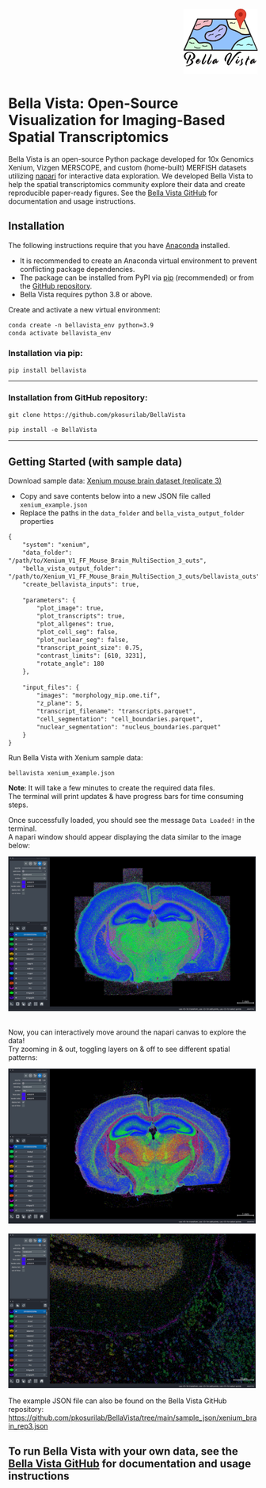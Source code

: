 <p align="right">
  <img alt="Bella Vista logo" src="https://github.com/pkosurilab/BellaVista/blob/main/bellavista_logo.png?raw=true" width="150">
</p>


# Bella Vista: Open-Source Visualization for Imaging-Based Spatial Transcriptomics
Bella Vista is an open-source Python package developed for 10x Genomics Xenium, Vizgen MERSCOPE, 
and custom (home-built) MERFISH datasets utilizing [napari](https://napari.org/) for interactive data exploration. 
We developed Bella Vista to help the spatial transcriptomics community explore their data and create reproducible paper-ready figures. See the [Bella Vista GitHub](https://github.com/pkosurilab/BellaVista) for documentation and usage instructions. 

## Installation
The following instructions require that you have [Anaconda](https://www.anaconda.com/) installed.
- It is recommended to create an Anaconda virtual environment to prevent conflicting package dependencies. 
- The package can be installed from PyPI via [pip](https://pypi.org/project/pip/) (recommended) or from the [GitHub repository](https://github.com/pkosurilab/BellaVista).
- Bella Vista requires python 3.8 or above.

Create and activate a new virtual environment:

```
conda create -n bellavista_env python=3.9
conda activate bellavista_env
```

### Installation via pip:
```
pip install bellavista
```
---
### Installation from GitHub repository:

```
git clone https://github.com/pkosurilab/BellaVista
```
```
pip install -e BellaVista
```
---
## Getting Started (with sample data)
Download sample data: [Xenium mouse brain dataset (replicate 3)](https://www.10xgenomics.com/datasets/fresh-frozen-mouse-brain-replicates-1-standard)
- Copy and save contents below into a new JSON file called `xenium_example.json`
- Replace the paths in the `data_folder` and `bella_vista_output_folder` properties
```
{ 
    "system": "xenium", 
    "data_folder": "/path/to/Xenium_V1_FF_Mouse_Brain_MultiSection_3_outs",
    "bella_vista_output_folder": "/path/to/Xenium_V1_FF_Mouse_Brain_MultiSection_3_outs/bellavista_outs",
    "create_bellavista_inputs": true,

    "parameters": {
        "plot_image": true,
        "plot_transcripts": true,
        "plot_allgenes": true,
        "plot_cell_seg": false,
        "plot_nuclear_seg": false,
        "transcript_point_size": 0.75,
        "contrast_limits": [610, 3231],
        "rotate_angle": 180
    },

    "input_files": {
        "images": "morphology_mip.ome.tif",
        "z_plane": 5,
        "transcript_filename": "transcripts.parquet",
        "cell_segmentation": "cell_boundaries.parquet",
        "nuclear_segmentation": "nucleus_boundaries.parquet"
    }
}
```
Run Bella Vista with Xenium sample data:
```
bellavista xenium_example.json
```
**Note**: It will take a few minutes to create the required data files.\
The terminal will print updates & have progress bars for time consuming steps.

Once successfully loaded, you should see the message `Data Loaded!` in the terminal.\
A napari window should appear displaying the data similar to the image below:

<img src="https://github.com/pkosurilab/BellaVista/blob/pypi-documentation/images/xenium_brain_position0_allgenes.png?raw=true" alt="Initial napari load page" width="500" />
<br/><br/>

Now, you can interactively move around the napari canvas to explore the data!\
Try zooming in & out, toggling layers on & off to see different spatial patterns:

<img src="https://github.com/pkosurilab/BellaVista/blob/pypi-documentation/images/xenium_brain_position0_selectgenes.png?raw=true" alt="Zoom out of napari" width="500" /> 
<br/><br/>
<img src="https://github.com/pkosurilab/BellaVista/blob/pypi-documentation/images/xenium_brain_position1.png?raw=true" alt="Zoom out of napari with selected genes visible" width="500" />

The example JSON file can also be found on the Bella Vista GitHub repository: https://github.com/pkosurilab/BellaVista/tree/main/sample_json/xenium_brain_rep3.json

## To run Bella Vista with your own data, see the [Bella Vista GitHub](https://github.com/pkosurilab/BellaVista) for documentation and usage instructions